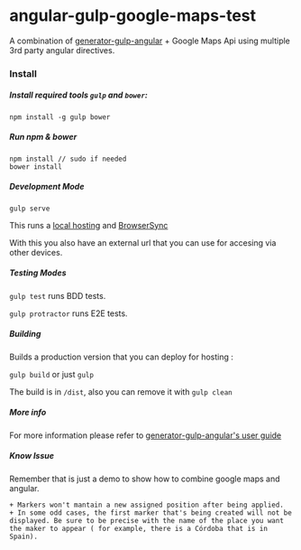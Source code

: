 # angular-gulp-google-maps-test

A combination of [generator-gulp-angular](https://github.com/Swiip/generator-gulp-angular) + Google Maps Api using multiple 3rd party angular directives.

### Install

##### Install required tools `gulp` and `bower`:
```
npm install -g gulp bower
```

##### Run npm & bower
```
npm install // sudo if needed
bower install
```

##### Development Mode
```
gulp serve
```
This runs a [local hosting](localhost:3000) and [BrowserSync](localhost:3001)

With this you also have an external url that you can use for accesing via other devices.

##### Testing Modes
```gulp test``` runs BDD tests.

```gulp protractor``` runs E2E tests.

##### Building

Builds a production version that you can deploy for hosting :

```gulp build``` or just ```gulp``` 

The build is in ```/dist```, also you can remove it with ```gulp clean```

##### More info

For more information please refer to [generator-gulp-angular's user guide](https://github.com/Swiip/generator-gulp-angular/blob/master/docs/user-guide.md)

##### Know Issue

Remember that is just a demo to show how to combine google maps and angular.

    + Markers won't mantain a new assigned position after being applied.
    + In some odd cases, the first marker that's being created will not be displayed. Be sure to be precise with the name of the place you want the maker to appear ( for example, there is a Córdoba that is in Spain).
